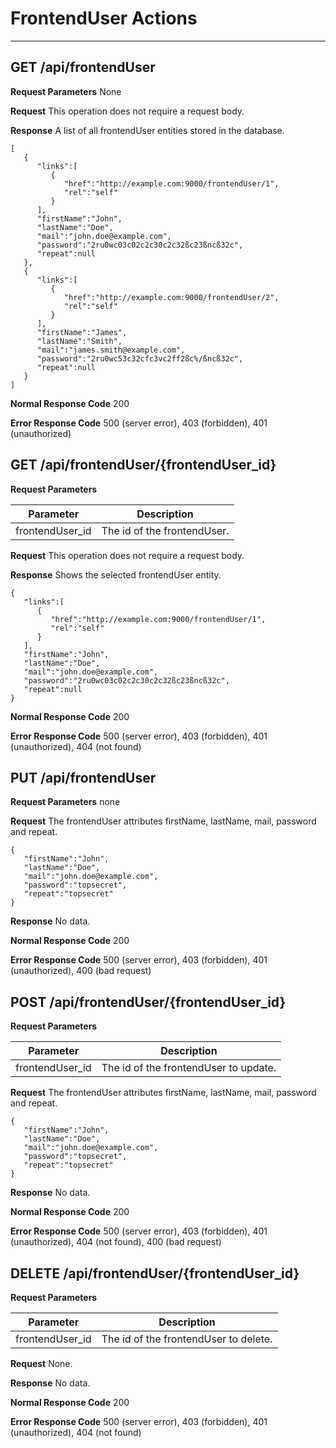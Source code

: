 # FrontendUser Actions
***

## GET /api/frontendUser

**Request Parameters** None

**Request** This operation does not require a request body.

**Response** A list of all frontendUser entities stored in the database.

```
[  
   {  
      "links":[  
         {  
            "href":"http://example.com:9000/frontendUser/1",
            "rel":"self"
         }
      ],
      "firstName":"John",
      "lastName":"Doe",
      "mail":"john.doe@example.com",
      "password":"2ru0wc03c02c2c30c2c32ßc23ßncß32c",
      "repeat":null
   },
   {  
      "links":[  
         {  
            "href":"http://example.com:9000/frontendUser/2",
            "rel":"self"
         }
      ],
      "firstName":"James",
      "lastName":"Smith",
      "mail":"james.smith@example.com",
      "password":"2ru0wc53c32cfc3vc2ff2ßc%/ßncß32c",
      "repeat":null
   }
]
```

**Normal Response Code** 200

**Error Response Code** 500 (server error), 403 (forbidden), 401 (unauthorized)

## GET /api/frontendUser/{frontendUser_id}

**Request Parameters**

Parameter       | Description
-------------   | -------------
frontendUser_id | The id of the frontendUser.

**Request** This operation does not require a request body.

**Response** Shows the selected frontendUser entity.

```
{  
   "links":[  
      {  
         "href":"http://example.com:9000/frontendUser/1",
         "rel":"self"
      }
   ],
   "firstName":"John",
   "lastName":"Doe",
   "mail":"john.doe@example.com",
   "password":"2ru0wc03c02c2c30c2c32ßc23ßncß32c",
   "repeat":null
}
```

**Normal Response Code** 200

**Error Response Code** 500 (server error), 403 (forbidden), 401 (unauthorized), 404 (not found)

## PUT /api/frontendUser

**Request Parameters** none

**Request** The frontendUser attributes firstName, lastName, mail, password and repeat.

```    
{  
   "firstName":"John",
   "lastName":"Doe",
   "mail":"john.doe@example.com",
   "password":"topsecret",
   "repeat":"topsecret"
}
```

**Response** No data.

**Normal Response Code** 200

**Error Response Code** 500 (server error), 403 (forbidden), 401 (unauthorized), 400 (bad request)

## POST /api/frontendUser/{frontendUser_id}

**Request Parameters** 

Parameter       | Description
-------------   | -------------
frontendUser_id | The id of the frontendUser to update.

**Request** The frontendUser attributes firstName, lastName, mail, password and repeat.

```    
{  
   "firstName":"John",
   "lastName":"Doe",
   "mail":"john.doe@example.com",
   "password":"topsecret",
   "repeat":"topsecret"
}
```

**Response** No data.

**Normal Response Code** 200

**Error Response Code** 500 (server error), 403 (forbidden), 401 (unauthorized), 404 (not found), 400 (bad request)

## DELETE /api/frontendUser/{frontendUser_id}

**Request Parameters** 

Parameter       | Description
-------------   | -------------
frontendUser_id | The id of the frontendUser to delete.

**Request** None.

**Response** No data.

**Normal Response Code** 200

**Error Response Code** 500 (server error), 403 (forbidden), 401 (unauthorized), 404 (not found)